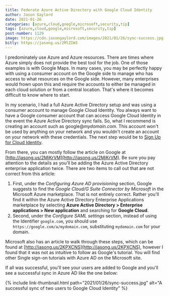 ```yaml
---
title: Federate Azure Active Directory with Google Cloud Identity
author: Jason Gaylord
date: 2021-01-26
categories: [azure,cloud,google,microsoft,security,tip]
tags: [azure,cloud,google,microsoft,security,tip]
post-number: 1129
image: https://cdn.jasongaylord.com/images/2021/01/26/sync-success.jpg
bitly: https://jasong.us/2MlZIW3
---
```


I predominately use Azure and Azure resources. There are times where Azure simply does not provide the best tool for the job. One of those examples is with Google Maps. In many cases, you may be perfectly happy with using a consumer account on the Google side to manage who has access to what resources on the Google side. However, many enterprises would frown upon this and require the accounts to either be managed in each cloud solution or from a central location. That's where it becomes difficult to know where to start.

In my scenario, I had a full Azure Active Directory setup and was using a consumer account to manage Google Cloud Identity. You always want to have a Google consumer account that can access Google Cloud Identity in the event the Azure Active Directory sync fails. So, what I recommend is creating an account such as google@_mydomain.com_. This account won't be used by anything on your network and you wouldn't create an account on your network with these credentials. The next step would be to [Sign Up for Cloud Identity](http://jasong.us/3qTqZOO). 

From there, you can mostly follow the article on Google at [http://jasong.us/2MjKrVM](http://jasong.us/2MjKrVM). Be sure you pay attention to the details as you'll be adding the Azure Active Directory enterprise application twice. There are two items to call out that are not correct from this article:

1. First, under the _Configuring Azure AD provisioning_ section, Google suggests to find the _Google Cloud/G Suite Connector by Microsoft_ in the Microsoft Azure marketplace. That is not entirely correct. Rather you'll find it within the Azure Active Directory Enterprise Applications marketplace by selecting **Azure Active Directory > Enterprise applications > New application** and searching for **Google Cloud**.
2. Second, under the _Configure SAML settings_ section, instead of using the Identifier `google.com`, you should use `https://google.com/a/mydomain.com`, substituting `mydomain.com` for your domain.

Microsoft also has an article to walk through these steps, which can be found at [http://jasong.us/2KPXCNS](http://jasong.us/2KPXCNS), however I found that it was not as intuitive to follow as Google's tutorial. You will find other Single sign-on tutorials with Azure AD on the Microsoft site.

If all was successful, you'll see your users are added to Google and you'll see a successful sync in Azure AD like the one below:

{% include link-thumbnail.html path="2021/01/26/sync-success.jpg" alt="A successful sync of two users to Google Cloud Identity" %}